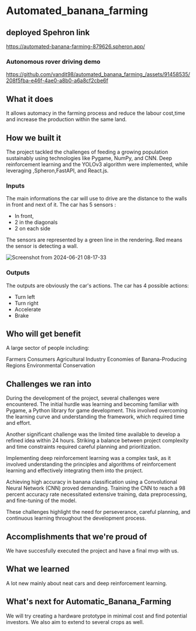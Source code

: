 # Automated_banana_farming


## deployed Spehron link
https://automated-banana-farming-879626.spheron.app/

### Autonomous rover driving demo


https://github.com/vandit98/automated_banana_farming_/assets/91458535/208f5fba-e46f-4ae0-a8b0-a6a8cf2cbe6f


## What it does
It allows automacy in the farming process and reduce the labour cost,time and increase the production within the same land.

## How we built it
The project tackled the challenges of feeding a growing population sustainably using technologies like Pygame, NumPy, and CNN. Deep reinforcement learning and the YOLOv3 algorithm were implemented, while leveraging ,Spheron,FastAPI, and React.js. 

### Inputs

The main informations the car will use to drive are the distance to the walls in front and next of it. The car has 5 sensors :

- In front,
- 2 in the diagonals
- 2 on each side

The sensors are represented by a green line in the rendering. Red means the sensor is detecting a wall.

![Screenshot from 2024-06-21 08-17-33](https://github.com/vandit98/automated_banana_farming_/assets/91458535/06994d32-9cad-47ea-846e-6bd48c31fcbd)


### Outputs

The outputs are obviously the car's actions. The car has 4 possible actions:

- Turn left
- Turn right
- Accelerate
- Brake

## Who will get benefit
A large sector of people including:

Farmers
Consumers
Agricultural Industry
Economies of Banana-Producing Regions
Environmental Conservation

## Challenges we ran into
During the development of the project, several challenges were encountered. The initial hurdle was learning and becoming familiar with Pygame, a Python library for game development. This involved overcoming the learning curve and understanding the framework, which required time and effort.

Another significant challenge was the limited time available to develop a refined idea within 24 hours. Striking a balance between project complexity and time constraints required careful planning and prioritization.

Implementing deep reinforcement learning was a complex task, as it involved understanding the principles and algorithms of reinforcement learning and effectively integrating them into the project.

Achieving high accuracy in banana classification using a Convolutional Neural Network (CNN) proved demanding. Training the CNN to reach a 98 percent accuracy rate necessitated extensive training, data preprocessing, and fine-tuning of the model.

These challenges highlight the need for perseverance, careful planning, and continuous learning throughout the development process.



## Accomplishments that we're proud of
We have succesfully executed the project and have a final mvp with us.

## What we learned
A lot new mainly about neat cars and deep reinforcement learning.

## What's next for Automatic_Banana_Farming
We will try creating a hardware prototype in minimal cost and find potential investors. We also aim to extend to several crops as well.


